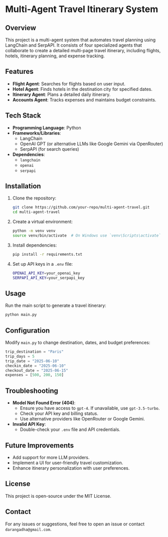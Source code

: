 # Multi-Agent Travel Itinerary System

## Overview
This project is a multi-agent system that automates travel planning using LangChain and SerpAPI. It consists of four specialized agents that collaborate to create a detailed multi-page travel itinerary, including flights, hotels, itinerary planning, and expense tracking.

## Features
- **Flight Agent**: Searches for flights based on user input.
- **Hotel Agent**: Finds hotels in the destination city for specified dates.
- **Itinerary Agent**: Plans a detailed daily itinerary.
- **Accounts Agent**: Tracks expenses and maintains budget constraints.

## Tech Stack
- **Programming Language**: Python
- **Frameworks/Libraries**:
  - LangChain
  - OpenAI GPT (or alternative LLMs like Google Gemini via OpenRouter)
  - SerpAPI (for search queries)
- **Dependencies**:
  - `langchain`
  - `openai`
  - `serpapi`

## Installation
1. Clone the repository:
   ```sh
   git clone https://github.com/your-repo/multi-agent-travel.git
   cd multi-agent-travel
   ```
2. Create a virtual environment:
   ```sh
   python -m venv venv
   source venv/bin/activate  # On Windows use `venv\Scripts\activate`
   ```
3. Install dependencies:
   ```sh
   pip install -r requirements.txt
   ```
4. Set up API keys in a `.env` file:
   ```sh
   OPENAI_API_KEY=your_openai_key
   SERPAPI_API_KEY=your_serpapi_key
   ```

## Usage
Run the main script to generate a travel itinerary:
```sh
python main.py
```

## Configuration
Modify `main.py` to change destination, dates, and budget preferences:
```python
trip_destination = "Paris"
trip_days = 5
trip_date = "2025-06-10"
checkin_date = "2025-06-10"
checkout_date = "2025-06-15"
expenses = [500, 200, 150]
```

## Troubleshooting
- **Model Not Found Error (404)**:
  - Ensure you have access to `gpt-4`. If unavailable, use `gpt-3.5-turbo`.
  - Check your API key and billing status.
  - Use alternative providers like OpenRouter or Google Gemini.
- **Invalid API Key**:
  - Double-check your `.env` file and API credentials.

## Future Improvements
- Add support for more LLM providers.
- Implement a UI for user-friendly travel customization.
- Enhance itinerary personalization with user preferences.

## License
This project is open-source under the MIT License.

## Contact
For any issues or suggestions, feel free to open an issue or contact `darangadha@gmail.com`.

